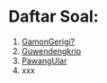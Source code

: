 # Daftar Soal:
1. [GamonGerigi?](GamonGerigi?)
2. [Guwendengkrip](Guwendengkrip)
3. [PawangUlar](PawangUlar)
4. xxx
